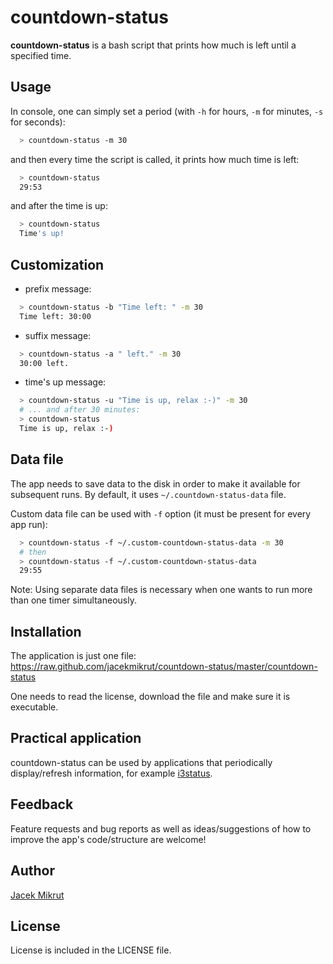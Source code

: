 countdown-status
================

**countdown-status** is a bash script that prints how much is left until a specified time.

Usage
-----

In console, one can simply set a period (with `-h` for hours, `-m` for minutes, `-s` for seconds):
```bash
  > countdown-status -m 30
```
and then every time the script is called, it prints how much time is left:
```bash
  > countdown-status
  29:53
```
and after the time is up:
```bash
  > countdown-status
  Time's up!
```
Customization
-------------

* prefix message:

```bash
  > countdown-status -b "Time left: " -m 30
  Time left: 30:00
```

* suffix message:

```bash
  > countdown-status -a " left." -m 30
  30:00 left.
```

* time's up message:

```bash
  > countdown-status -u "Time is up, relax :-)" -m 30
  # ... and after 30 minutes:
  > countdown-status
  Time is up, relax :-)
```

Data file
---------

The app needs to save data to the disk in order to make it available for subsequent runs. By default, it uses `~/.countdown-status-data` file.

Custom data file can be used with `-f` option (it must be present for every app run):

```bash
  > countdown-status -f ~/.custom-countdown-status-data -m 30
  # then
  > countdown-status -f ~/.custom-countdown-status-data
  29:55
```

Note: Using separate data files is necessary when one wants to run more than one timer simultaneously.

Installation
------------

The application is just one file: https://raw.github.com/jacekmikrut/countdown-status/master/countdown-status

One needs to read the license, download the file and make sure it is executable.

Practical application
---------------------

countdown-status can be used by applications that periodically display/refresh information, for example [i3status](http://i3wm.org/i3status/).

Feedback
--------

Feature requests and bug reports as well as ideas/suggestions of how to improve the app's code/structure are welcome!

Author
------

[Jacek Mikrut](https://github.com/jacekmikrut)

License
-------

License is included in the LICENSE file.